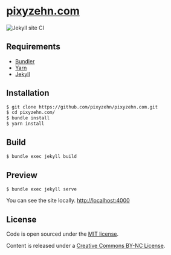 # [pixyzehn.com](http://pixyzehn.com)
![Jekyll site CI](https://github.com/pixyzehn/pixyzehn.com/workflows/jekyll/badge.svg)

## Requirements

- [Bundler](https://bundler.io)
- [Yarn](https://yarnpkg.com)
- [Jekyll](https://jekyllrb.com)

## Installation

```bash
$ git clone https://github.com/pixyzehn/pixyzehn.com.git
$ cd pixyzehn.com/
$ bundle install
$ yarn install
```

## Build

```bash
$ bundle exec jekyll build
```

## Preview

```bash
$ bundle exec jekyll serve
```

You can see the site locally. [http://localhost:4000](http://localhost:4000)  

## License

Code is open sourced under the [MIT license](LICENSE.md).

Content is released under a [Creative Commons BY-NC License](http://creativecommons.org/licenses/by-nc/4.0/).
